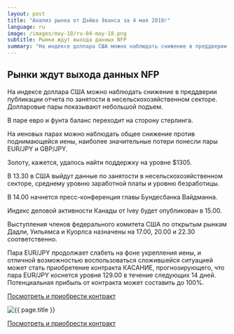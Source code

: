 ```yaml
---
layout: post
title: "Анализ рынка от Дэйва Эванса за 4 мая 2018г"
language: ru
image: /images/may-18/ru-04-may-18.png
subtitle: Рынки ждут выхода данных NFP
summary: "На индексе доллара США можно наблюдать снижение в преддверии публикации отчета по занятости в несельскохозяйственном секторе. Долларовые пары показывают небольшой подъем"
---
```

##  Рынки ждут выхода данных NFP

На индексе доллара США можно наблюдать снижение в преддверии публикации отчета по занятости в несельскохозяйственном секторе. Долларовые пары показывают небольшой подъем.

В паре евро и фунта баланс переходит на сторону стерлинга.

На иеновых парах можно наблюдать общее снижение против поднимающейся иены, наиболее значительные потери понесли пары EUR/JPY и GBP/JPY.

Золоту, кажется, удалось найти поддержку на уровне $1305.
 
 
В 13.30 в США выйдут данные по занятости в несельскохозяйственном секторе, среднему уровню заработной платы и уровню безработицы.

В 14.00 начнется пресс-конференция главы Бундесбанка Вайдманна.

Индекс деловой активности Канады от Ivey будет опубликован в 15.00.

Выступления членов федерального комитета США по открытым рынкам Дадли, Уильямса и Куорлса назначены на 17.00, 20.00 и 22.30 соответственно.
 
 
Пара EUR/JPY продолжает слабеть на фоне укрепления иены, и отличной возможностью воспользоваться сложившейся ситуацией может стать приобретение контракта КАСАНИЕ, прогнозирующего, что пара EUR/JPY коснется уровня 129.00 в течение следующих 14 дней. Потенциальная прибыль от контракта может составить до 100%.

<a href="http://record.binary.com/_bivVDfg8lHux76XffYA0JmNd7ZgqdRLk/1/market=forex&underlying=frxEURJPY&formname=touchnotouch&duration_amount=14&duration_units=d&amount=10&amount_type=payout&expiry_type=duration&barrier=129&s=1&t=AGAo0wZxiuWVUSIZnKLQvZ0co5lt24DG" target="_blank">Посмотреть и приобрести контракт</a>

<img src="{{ site.url }}/images/may-18/ru-04-may-18.png" alt="{{ page.title }}"  title="{{ page.title }}">

<a href="%LINK%%?https://www.binary.com/d/trade.cgi?market=forex&underlying=frxEURJPY&formname=touchnotouch&duration_amount=14&duration_units=d&amount=10&amount_type=payout&expiry_type=duration&barrier=129&s=1&t=AGAo0wZxiuWVUSIZnKLQvZ0co5lt24DG" target="_blank">Посмотреть и приобрести контракт</a>
